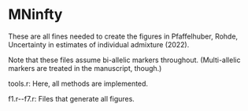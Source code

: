 # MNinfty
These are all fines needed to create the figures in Pfaffelhuber, Rohde, Uncertainty in estimates of individual admixture
(2022).

Note that these files assume bi-allelic markers
throughout. (Multi-allelic markers are treated in the manuscript,
though.)

tools.r: Here, all methods are implemented.

f1.r--f7.r: Files that generate all figures.
